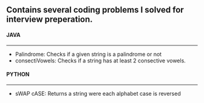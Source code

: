 ## Contains several coding problems I solved for interview preperation.

#### JAVA ####
- - - -
* Palindrome: Checks if a given string is a palindrome or not
* consectiVowels: Checks if a string has at least 2 consective vowels.



 #### PYTHON ####
 - - - -
* sWAP cASE: Returns a string were each alphabet case is reversed
